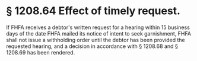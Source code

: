# § 1208.64   Effect of timely request.

If FHFA receives a debtor's written request for a hearing within 15 business days of the date FHFA mailed its notice of intent to seek garnishment, FHFA shall not issue a withholding order until the debtor has been provided the requested hearing, and a decision in accordance with § 1208.68 and § 1208.69 has been rendered.




